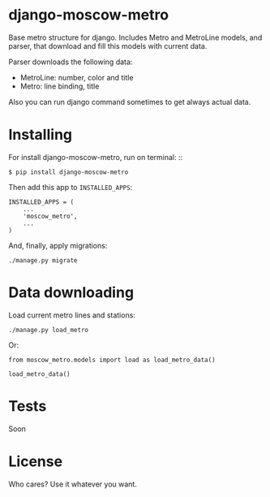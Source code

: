 django-moscow-metro
===========

Base metro structure for django.
Includes Metro and MetroLine models, and parser, that download and fill this models with current data.

Parser downloads the following data:
- MetroLine: number, color and title
- Metro: line binding, title

Also you can run django command sometimes to get always actual data.


Installing
==========

For install django-moscow-metro, run on terminal: ::

    $ pip install django-moscow-metro

Then add this app to ``INSTALLED_APPS``:

    INSTALLED_APPS = (
        ...
        'moscow_metro',
        ...
    )

And, finally, apply migrations:
  
    ./manage.py migrate


Data downloading
===================

Load current metro lines and stations:

    ./manage.py load_metro

Or:

    from moscow_metro.models import load as load_metro_data()
    
    load_metro_data()


Tests
===================
Soon


License
===================
Who cares? Use it whatever you want.
